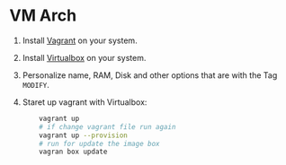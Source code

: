 VM Arch 
=========

1. Install [Vagrant](https://developer.hashicorp.com/vagrant/downloads) on your system.
2. Install [Virtualbox](https://www.virtualbox.org/wiki/Downloads) on your system.
3. Personalize name, RAM, Disk and other options that are with the Tag `MODIFY`.
4. Staret up vagrant with Virtualbox:

    ```bash
        vagrant up
        # if change vagrant file run again
        vagrant up --provision
        # run for update the image box
        vagran box update
    ```
